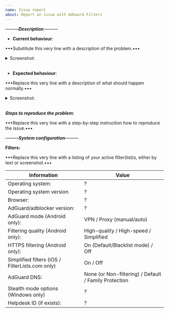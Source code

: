 ```yaml
---
name: Issue report
about: Report an issue with AdGuard Filters
---
```


[//]: # (***You can delete or ignore strings starting with "[//]:" They will not be visible either way.)

———***Description***:———
* **Current behaviour**: 

•••Substitute this very line with a description of the problem.•••

<details><summary>Screenshot:</summary>

•••Replace this very line with a screenshot paste or link.•••
</details><br/>

* **Expected behaviour**: 

•••Replace this very line with a description of what should happen normally.•••

[//]: # (If needed, provide a screenshot below, same as above)

<details><summary>Screenshot:</summary>

•••Replace this very line with a screenshot paste or link.•••
</details><br/>

***Steps to reproduce the problem***:

•••Replace this very line with a step-by-step instruction how to reproduce the issue.•••

———***System configuration***———

**Filters:**

•••Replace this very line with a listing of your active filter(list)s, either by text or screenshot.•••

[//]: # (Please enter the correct values for your case to the table below)

Information                            | Value
---                                    | ---
Operating system:                      | ?
Operating system version               | ?
Browser:                               | ?
AdGuard/adblocker version:             | ?
AdGuard mode (Android only):           | VPN / Proxy (manual/auto)
Filtering quality (Android only):      | High-quality / High-speed / Simplified
HTTPS filtering (Android only):        | On (Default/Blacklist mode) / Off
Simplified filters (iOS / FilterLists.com only) | On / Off
AdGuard DNS:                           | None (or Non-filtering) / Default / Family Protection
Stealth mode options (Windows only)    | ?
Helpdesk ID (if exists):               | ?

[//]: # (This template is meant for missed ad/false positive reports, for other type of reports edit it accordingly)
[//]: # (If this is a crash report, include the crashlog with https://gist.github.com/)

